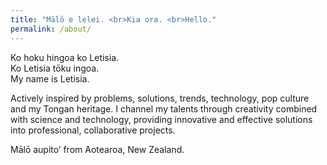 ```yaml
---
title: "Mālō e lelei. <br>Kia ora. <br>Hello."
permalink: /about/
---
```


<p></p>

Ko hoku hingoa ko Letisia. 
<br>Ko Letisia tōku ingoa. 
<br>My name is Letisia.

Actively inspired by problems, solutions, trends, technology, pop culture and my Tongan heritage. I channel my talents through creativity combined with science and technology, providing innovative and effective solutions into professional, collaborative projects.

Mālō aupito’ from Aotearoa, New Zealand.